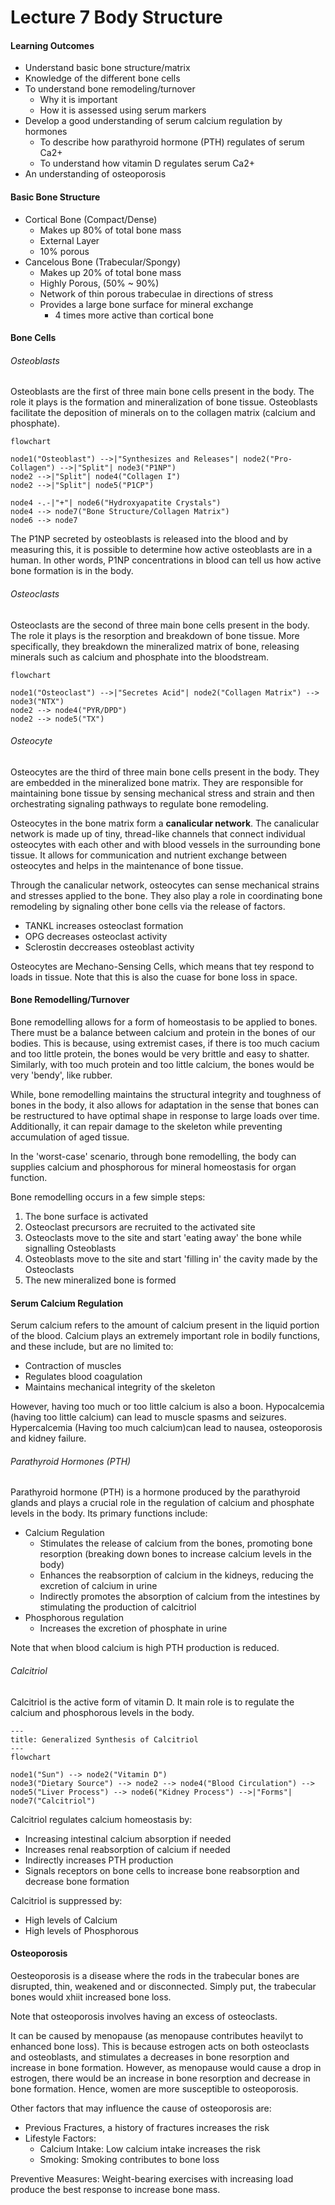 # Lecture 7 Body Structure

#### Learning Outcomes
- Understand basic bone structure/matrix
- Knowledge of the different bone cells
- To understand bone remodeling/turnover
    - Why it is important
    - How it is assessed using serum markers
- Develop a good understanding of serum calcium regulation by hormones
    - To describe how parathyroid hormone (PTH) regulates of serum Ca2+
    - To understand how vitamin D regulates serum Ca2+
- An understanding of osteoporosis

#### Basic Bone Structure
- Cortical Bone (Compact/Dense)
    - Makes up 80% of total bone mass
    - External Layer
    - 10% porous
- Cancelous Bone (Trabecular/Spongy)
    - Makes up 20% of total bone mass
    - Highly Porous, (50% ~ 90%)
    - Network of thin porous trabeculae in directions of stress
    - Provides a large bone surface for mineral exchange
        - 4 times more active than cortical bone

#### Bone Cells
###### Osteoblasts
Osteoblasts are the first of three main bone cells present in the body. The role it plays is the formation and mineralization of bone tissue. Osteoblasts facilitate the deposition of minerals on to the collagen matrix (calcium and phosphate).

```mermaid
flowchart

node1("Osteoblast") -->|"Synthesizes and Releases"| node2("Pro-Collagen") -->|"Split"| node3("P1NP")
node2 -->|"Split"| node4("Collagen I")
node2 -->|"Split"| node5("P1CP")

node4 -.-|"+"| node6("Hydroxyapatite Crystals")
node4 --> node7("Bone Structure/Collagen Matrix")
node6 --> node7

```
The P1NP secreted by osteoblasts is released into the blood and by measuring this, it is possible to determine how active osteoblasts are in a human. In other words, P1NP concentrations in blood can tell us how active bone formation is in the body.

###### Osteoclasts
Osteoclasts are the second of three main bone cells present in the body. The role it plays is the resorption and breakdown of bone tissue. More specifically, they breakdown the mineralized matrix of bone, releasing minerals such as calcium and phosphate into the bloodstream.

```mermaid
flowchart

node1("Osteoclast") -->|"Secretes Acid"| node2("Collagen Matrix") --> node3("NTX")
node2 --> node4("PYR/DPD")
node2 --> node5("TX")
```

###### Osteocyte
Osteocytes are the third of three main bone cells present in the body. They are embedded in the mineralized bone matrix. They are responsible for maintaining bone tissue by sensing mechanical stress and strain and then orchestrating signaling pathways to regulate bone remodeling.

Osteocytes in the bone matrix form a **canalicular network**. The canalicular network is made up of tiny, thread-like channels that connect individual osteocytes with each other and with blood vessels in the surrounding bone tissue. It allows for communication and nutrient exchange between osteocytes and helps in the maintenance of bone tissue.

Through the canalicular network, osteocytes can sense mechanical strains and stresses applied to the bone. They also play a role in coordinating bone remodeling by signaling other bone cells via the release of factors.
- TANKL increases osteoclast formation
- OPG decreases osteoclast activity
- Sclerostin deccreases osteoblast activity

Osteocytes are Mechano-Sensing Cells, which means that tey respond to loads in tissue. Note that this is also the cuase for bone loss in space.

#### Bone Remodelling/Turnover

Bone remodelling allows for a form of homeostasis to be applied to bones. There must be a balance between calcium and protein in the bones of our bodies. This is because, using extremist cases, if there is too much cacium and too little protein, the bones would be very brittle and easy to shatter. Similarly, with too much protein and too little calcium, the bones would be very 'bendy', like rubber.

While, bone remodelling maintains the structural integrity and toughness of bones in the body, it also allows for adaptation in the sense that bones can be restructured to have optimal shape in response to large loads over time. Additionally, it can repair damage to the skeleton while preventing accumulation of aged tissue.

In the 'worst-case' scenario, through bone remodelling, the body can supplies calcium and phosphorous for mineral homeostasis for organ function.

Bone remodelling occurs in a few simple steps:
1. The bone surface is activated
2. Osteoclast precursors are recruited to the activated site
3. Osteoclasts move to the site and start 'eating away' the bone while signalling Osteoblasts
4. Osteoblasts move to the site and start 'filling in' the cavity made by the Osteoclasts
5. The new mineralized bone is formed



#### Serum Calcium Regulation
Serum calcium refers to the amount of calcium present in the liquid portion of the blood. Calcium plays an extremely important role in bodily functions, and these include, but are no limited to:
- Contraction of muscles
- Regulates blood coagulation
- Maintains mechanical integrity of the skeleton

However, having too much or too little calcium is also a boon.
Hypocalcemia (having too little calcium) can lead to muscle spasms and seizures.
Hypercalcemia (Having too much calcium)can lead to nausea, osteoporosis and kidney failure.


###### Parathyroid Hormones (PTH)
Parathyroid hormone (PTH) is a hormone produced by the parathyroid glands and plays a crucial role in the regulation of calcium and phosphate levels in the body. Its primary functions include:
- Calcium Regulation
    - Stimulates the release of calcium from the bones, promoting bone resorption (breaking down bones to increase calcium levels in the body)
    - Enhances the reabsorption of calcium in the kidneys, reducing the excretion of calcium in urine
    - Indirectly promotes the absorption of calcium from the intestines by stimulating the production of calcitriol
- Phosphorous regulation
    - Increases the excretion of phosphate in urine

Note that when blood calcium is high PTH production is reduced.


###### Calcitriol
Calcitriol is the active form of vitamin D. It main role is to regulate the calcium and phosphorous levels in the body.

```mermaid
---
title: Generalized Synthesis of Calcitriol
---
flowchart

node1("Sun") --> node2("Vitamin D")
node3("Dietary Source") --> node2 --> node4("Blood Circulation") --> node5("Liver Process") --> node6("Kidney Process") -->|"Forms"| node7("Calcitriol")

```

Calcitriol regulates calcium homeostasis by:
- Increasing intestinal calcium absorption if needed
- Increases renal reabsorption of calcium if needed
- Indirectly increases PTH production
- Signals receptors on bone cells to increase bone reabsorption and decrease bone formation

Calcitriol is suppressed by:
- High levels of Calcium
- High levels of Phosphorous



#### Osteoporosis
Oesteoporosis is a disease where the rods in the trabecular bones are disrupted, thin, weakened and or disconnected. Simply put, the trabecular bones would xhiit increased bone loss.

Note that osteoporosis involves having an excess of osteoclasts.

It can be caused by menopause (as menopause contributes heavilyt to enhanced bone loss). This is because estrogen acts on both osteoclasts and osteoblasts, and stimulates a decreases in bone resorption and increase in bone formation. However, as menopause would cause a drop in estrogen, there would be an increase in bone resorption and decrease in bone formation. Hence, women are more susceptible to osteoporosis.

Other factors that may influence the cause of osteoporosis are:
- Previous Fractures, a history of fractures increases the risk
- Lifestyle Factors:
    - Calcium Intake: Low calcium intake increases the risk
    - Smoking: Smoking contributes to bone loss

Preventive Measures:
Weight-bearing exercises with increasing load produce the best response to increase bone mass.
